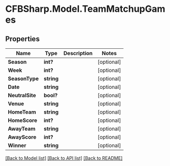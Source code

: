 # CFBSharp.Model.TeamMatchupGames
## Properties

Name | Type | Description | Notes
------------ | ------------- | ------------- | -------------
**Season** | **int?** |  | [optional] 
**Week** | **int?** |  | [optional] 
**SeasonType** | **string** |  | [optional] 
**Date** | **string** |  | [optional] 
**NeutralSite** | **bool?** |  | [optional] 
**Venue** | **string** |  | [optional] 
**HomeTeam** | **string** |  | [optional] 
**HomeScore** | **int?** |  | [optional] 
**AwayTeam** | **string** |  | [optional] 
**AwayScore** | **int?** |  | [optional] 
**Winner** | **string** |  | [optional] 

[[Back to Model list]](../README.md#documentation-for-models) [[Back to API list]](../README.md#documentation-for-api-endpoints) [[Back to README]](../README.md)

